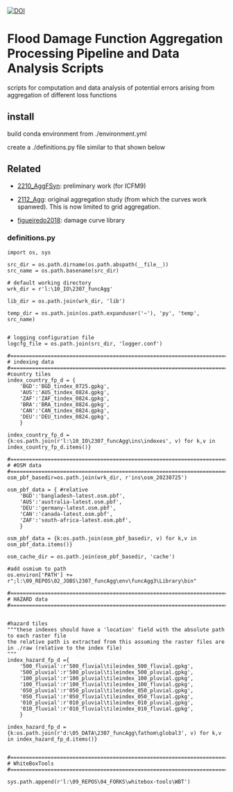 [![DOI](https://zenodo.org/badge/682497962.svg)](https://zenodo.org/badge/latestdoi/682497962)
# Flood Damage Function Aggregation Processing Pipeline and Data Analysis Scripts
scripts for computation and data analysis of potential errors arising from aggregation of different loss functions



## install
build conda environment from ./environment.yml

create a ./definitions.py file similar to that shown below

 

## Related

- [2210_AggFSyn](https://github.com/cefect/2210_AggFSyn): preliminary work (for ICFM9)

- [2112_Agg](https://github.com/cefect/2112_Agg): original aggregation study (from which the curves work spanwed). This is now limited to grid aggregation.

- [figueiredo2018](https://github.com/cefect/figueiredo2018/tree/cef): damage curve library



### definitions.py
```
import os, sys

src_dir = os.path.dirname(os.path.abspath(__file__))
src_name = os.path.basename(src_dir)

# default working directory
wrk_dir = r'l:\10_IO\2307_funcAgg'

lib_dir = os.path.join(wrk_dir, 'lib')

temp_dir = os.path.join(os.path.expanduser('~'), 'py', 'temp', src_name)
 

# logging configuration file
logcfg_file = os.path.join(src_dir, 'logger.conf')
 
#===============================================================================
# indexing data
#===============================================================================
#country tiles
index_country_fp_d = {
    'BGD':'BGD_tindex_0725.gpkg',
    'AUS':'AUS_tindex_0824.gpkg',
    'ZAF':'ZAF_tindex_0824.gpkg',
    'BRA':'BRA_tindex_0824.gpkg',
    'CAN':'CAN_tindex_0824.gpkg',
    'DEU':'DEU_tindex_0824.gpkg',    
    }

index_country_fp_d = {k:os.path.join(r'l:\10_IO\2307_funcAgg\ins\indexes', v) for k,v in index_country_fp_d.items()}
 
#===============================================================================
# #OSM data
#===============================================================================
osm_pbf_basedir=os.path.join(wrk_dir, r'ins\osm_20230725')

osm_pbf_data = { #relative
    'BGD':'bangladesh-latest.osm.pbf',
    'AUS':'australia-latest.osm.pbf',
    'DEU':'germany-latest.osm.pbf',
    'CAN':'canada-latest.osm.pbf',
    'ZAF':'south-africa-latest.osm.pbf',    
    }

osm_pbf_data = {k:os.path.join(osm_pbf_basedir, v) for k,v in osm_pbf_data.items()}

osm_cache_dir = os.path.join(osm_pbf_basedir, 'cache')

#add osmium to path
os.environ['PATH'] += r";l:\09_REPOS\02_JOBS\2307_funcAgg\env\funcAgg3\Library\bin"

#===============================================================================
# HAZARD data
#===============================================================================


#hazard tiles
"""these indexes should have a 'location' field with the absolute path to each raster file
the relative path is extracted from this assuming the raster files are in ./raw (relative to the index file)
"""
index_hazard_fp_d ={
    '500_fluvial':r'500_fluvial\tileindex_500_fluvial.gpkg',
    '500_pluvial':r'500_pluvial\tileindex_500_pluvial.gpkg',
    '100_pluvial':r'100_pluvial\tileindex_100_pluvial.gpkg',
    '100_fluvial':r'100_fluvial\tileindex_100_fluvial.gpkg',
    '050_pluvial':r'050_pluvial\tileindex_050_pluvial.gpkg',
    '050_fluvial':r'050_fluvial\tileindex_050_fluvial.gpkg',
    '010_pluvial':r'010_pluvial\tileindex_010_pluvial.gpkg',
    '010_fluvial':r'010_fluvial\tileindex_010_fluvial.gpkg',    
    }

index_hazard_fp_d = {k:os.path.join(r'd:\05_DATA\2307_funcAgg\fathom\global3', v) for k,v in index_hazard_fp_d.items()}


#===============================================================================
# WhiteBoxTools
#===============================================================================
 
sys.path.append(r'l:\09_REPOS\04_FORKS\whitebox-tools\WBT')
```
